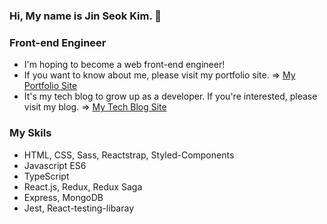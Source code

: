 ### Hi, My name is Jin Seok Kim. 👋

### Front-end Engineer
- I'm hoping to become a web front-end engineer!
- If you want to know about me, please visit my portfolio site. => [My Portfolio Site](https://k0502s.github.io/Kim-Jin-Seok-Portfolio)
- It's my tech blog to grow up as a developer. If you're interested, please visit my blog. => [My Tech Blog Site](https://k0502s.tistory.com)

### My Skils
- HTML, CSS, Sass, Reactstrap, Styled-Components
- Javascript ES6
- TypeScript
- React.js, Redux, Redux Saga
- Express, MongoDB
- Jest, React-testing-libaray



<!--
**k0502s/k0502s** is a ✨ _special_ ✨ repository because its `README.md` (this file) appears on your GitHub profile.

Here are some ideas to get you started:

- 🔭 I’m currently working on ...
- 🌱 I’m currently learning ...
- 👯 I’m looking to collaborate on ...
- 🤔 I’m looking for help with ...
- 💬 Ask me about ...
- 📫 How to reach me: ...
- 😄 Pronouns: ...
- ⚡ Fun fact: ...
-->
